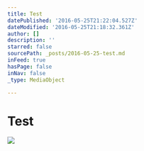 ```yaml
---
title: Test
datePublished: '2016-05-25T21:22:04.527Z'
dateModified: '2016-05-25T21:18:32.361Z'
author: []
description: ''
starred: false
sourcePath: _posts/2016-05-25-test.md
inFeed: true
hasPage: false
inNav: false
_type: MediaObject

---
```

# Test
![](https://the-grid-user-content.s3-us-west-2.amazonaws.com/ef839d30-016e-49da-87ef-46d336c39b66.jpg)